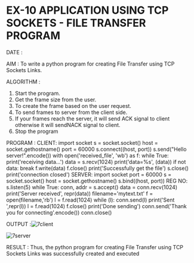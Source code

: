 # EX-10 APPLICATION USING TCP SOCKETS - FILE TRANSFER PROGRAM

DATE :

AIM :
To write a python program for creating File Transfer using TCP Sockets Links.

ALGORITHM :
1. Start the program.
2. Get the frame size from the user.
3. To create the frame based on the user request.
4. To send frames to server from the client side.
5. If your frames reach the server, it will send ACK signal to client otherwise it
will sendNACK signal to client.
6. Stop the program

PROGRAM :
CLIENT:
import socket
s = socket.socket()
host = socket.gethostname()
port = 60000
s.connect((host, port))
s.send("Hello server!".encode())
with open('received_file', 'wb') as f:
 while True:
 print('receiving data...')
 data = s.recv(1024)
 print('data=%s', (data))
 if not data:
 break
 f.write(data)
f.close()
print('Successfully get the file')
s.close()
print('connection closed')
SERVER:
import socket 
port = 60000 
s = socket.socket() 
host = socket.gethostname() 
s.bind((host, port)) 
REG NO:
s.listen(5) 
while True:
 conn, addr = s.accept() 
 data = conn.recv(1024)
 print('Server received', repr(data))
 filename='mytext.txt'
 f = open(filename,'rb')
 l = f.read(1024)
 while (l):
 conn.send(l)
 print('Sent ',repr(l))
 l = f.read(1024)
 f.close()
 print('Done sending')
 conn.send('Thank you for connecting'.encode())
 conn.close()

OUTPUT :![7client](https://github.com/lokesh-khanna/EX-10/assets/119606216/1b3877c9-fe00-4f55-ae61-a3c95e08b4d6)

![7server](https://github.com/lokesh-khanna/EX-10/assets/119606216/629c73a5-cf28-480b-81db-a94e03ce1519)

RESULT :
Thus, the python program for creating File Transfer using TCP Sockets Links was 
successfully created and executed
